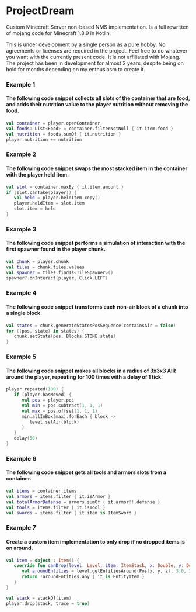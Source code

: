 # ProjectDream

Custom Minecraft Server non-based NMS implementation. Is a full rewritten of mojang code for Minecraft 1.8.9 in Kotlin.

This is under development by a single person as a pure hobby. No agreements or licenses are required in the project. Feel free to do whatever you want with the currently present code. It is not affiliated with Mojang. The project has been in development for almost 2 years, despite being on hold for months depending on my enthusiasm to create it.


### Example 1
#### The following code snippet collects all slots of the container that are food, and adds their nutrition value to the player nutrition without removing the food.

```kt
val container = player.openContainer
val foods: List<Food> = container.filterNotNull { it.item.food }
val nutrition = foods.sumOf { it.nutrition }
player.nutrition += nutrition
```

### Example 2
#### The following code snippet swaps the most stacked item in the container with the player held item.

```kt
val slot = container.maxBy { it.item.amount }
if (slot.canTake(player)) {
   val held = player.heldItem.copy()
   player.heldItem = slot.item
   slot.item = held
}
```

### Example 3
#### The following code snippet performs a simulation of interaction with the first spawner found in the player chunk.

```kt
val chunk = player.chunk
val tiles = chunk.tiles.values
val spawner = tiles.findIs<TileSpawner>()
spawner?.onInteract(player, Click.LEFT)
```

### Example 4
#### The following code snippet transforms each non-air block of a chunk into a single block.

```kt
val states = chunk.generateStatesPosSequence(containsAir = false)
for ((pos, state) in states) {
   chunk.setState(pos, Blocks.STONE.state)
}
```

### Example 5
#### The following code snippet makes all blocks in a radius of 3x3x3 AIR around the player, repeating for 100 times with a delay of 1 tick.

```kt
player.repeated(100) {
   if (player.hasMoved) {
      val pos = player.pos
      val min = pos.subtract(1, 1, 1)
      val max = pos.offset(1, 1, 1)
      min.allInBox(max).forEach { block ->
         level.setAir(block)
      }
   }
   delay(50)
}
```

### Example 6
#### The following code snippet gets all tools and armors slots from a container.

```kt
val items = container.items
val armors = items.filter { it.isArmor }
val totalArmorDefense = armors.sumOf { it.armor!!.defense }
val tools = items.filter { it.isTool }
val swords = items.filter { it.item is ItemSword }
```

### Example 7
#### Create a custom item implementation to only drop if no dropped items is on around.

```kt
val item = object : Item() {
   override fun canDrop(level: Level, item: ItemStack, x: Double, y: Double, z: Double): Boolean {
      val aroundEntities = level.getEntitiesAround(Pos(x, y, z), 3.0, 3.0, 3.0)
      return !aroundEntities.any { it is EntityItem }
   }
}

val stack = stackOf(item)
player.drop(stack, trace = true)
```
